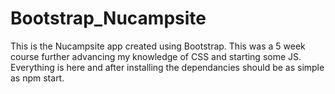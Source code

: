 # Bootstrap_Nucampsite
This is the Nucampsite app created using Bootstrap.
This was a 5 week course further advancing my knowledge of CSS and starting some JS.
Everything is here and after installing the dependancies should be as simple as npm start.